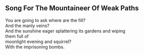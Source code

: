 Song For The Mountaineer Of Weak Paths
--------------------------------------
You are going to ask where are the fill?  
And the manly veins?  
And the sunshine eager splattering its gardens and wiping  
them full of  
moonlight evening and squirrel?  
With the imprisoning bombs.  
